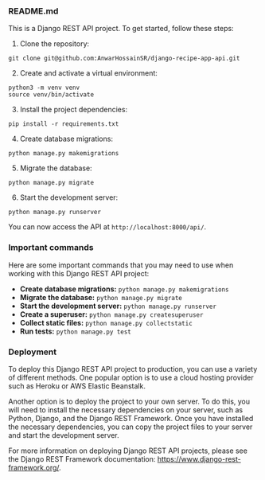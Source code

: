 ### README.md

This is a Django REST API project. To get started, follow these steps:

1. Clone the repository:

```
git clone git@github.com:AnwarHossainSR/django-recipe-app-api.git
```

2. Create and activate a virtual environment:

```
python3 -m venv venv
source venv/bin/activate
```

3. Install the project dependencies:

```
pip install -r requirements.txt
```

4. Create database migrations:

```
python manage.py makemigrations
```

5. Migrate the database:

```
python manage.py migrate
```

6. Start the development server:

```
python manage.py runserver
```

You can now access the API at `http://localhost:8000/api/`.

### Important commands

Here are some important commands that you may need to use when working with this Django REST API project:

- **Create database migrations:** `python manage.py makemigrations`
- **Migrate the database:** `python manage.py migrate`
- **Start the development server:** `python manage.py runserver`
- **Create a superuser:** `python manage.py createsuperuser`
- **Collect static files:** `python manage.py collectstatic`
- **Run tests:** `python manage.py test`

### Deployment

To deploy this Django REST API project to production, you can use a variety of different methods. One popular option is to use a cloud hosting provider such as Heroku or AWS Elastic Beanstalk.

Another option is to deploy the project to your own server. To do this, you will need to install the necessary dependencies on your server, such as Python, Django, and the Django REST Framework. Once you have installed the necessary dependencies, you can copy the project files to your server and start the development server.

For more information on deploying Django REST API projects, please see the Django REST Framework documentation: https://www.django-rest-framework.org/.
